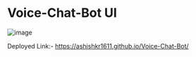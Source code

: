 # Voice-Chat-Bot UI

![image](https://github.com/user-attachments/assets/05cc23e2-61df-4ecd-8dee-9ee6e0b5c714)


Deployed Link:- https://ashishkr1611.github.io/Voice-Chat-Bot/

